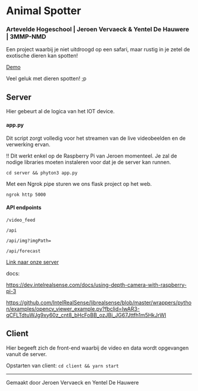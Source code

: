 # Animal Spotter #

### Artevelde Hogeschool | Jeroen Vervaeck & Yentel De Hauwere | 3MMP-NMD

Een project waarbij je niet uitdroogd op een safari, maar rustig in je zetel de exotische dieren kan spotten!

[Demo](https://35f8-2a02-1812-1639-b00-d2c6-fa18-e342-75a9.ngrok.io/)

Veel geluk met dieren spotten! ;p

## Server ##
Hier gebeurt al de logica van het IOT device. 

#### app.py ####
Dit script zorgt volledig voor het streamen van de live videobeelden en de verwerking ervan.

!! Dit werkt enkel op de Raspberry Pi van Jeroen momenteel. Je zal de nodige libraries moeten instaleren voor dat je de server kan runnen.

`cd server && phyton3 app.py`

Met een Ngrok pipe sturen we ons flask project op het web. 

`ngrok http 5000`

#### API endpoints ####

`/video_feed`

`/api`

`/api/img?imgPath=`

`/api/forecast`

[Link naar onze server](https://35f8-2a02-1812-1639-b00-d2c6-fa18-e342-75a9.ngrok.io/)

docs:

https://dev.intelrealsense.com/docs/using-depth-camera-with-raspberry-pi-3

https://github.com/IntelRealSense/librealsense/blob/master/wrappers/python/examples/opencv_viewer_example.py?fbclid=IwAR3-qCFLTdtuWJg9xy60z_cnt8_bHcFoBB_ozJBi_JG67Jttfh1m5HkJrWI

## Client ##
Hier begeeft zich de front-end waarbij de video en data wordt opgevangen vanuit de server.

Opstarten van client: 
`cd client && yarn start`

- - - -

Gemaakt door Jeroen Vervaeck en Yentel De Hauwere

